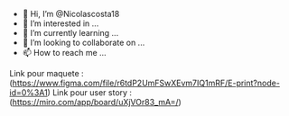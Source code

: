 - 👋 Hi, I’m @Nicolascosta18
- 👀 I’m interested in ...
- 🌱 I’m currently learning ...
- 💞️ I’m looking to collaborate on ...
- 📫 How to reach me ...

<!---
Nicolascosta18/Nicolascosta18 is a ✨ special ✨ repository because its `README.md` (this file) appears on your GitHub profile.
You can click the Preview link to take a look at your changes.
--->
Link pour maquete : (https://www.figma.com/file/r6tdP2UmFSwXEvm7IQ1mRF/E-print?node-id=0%3A1)
Link pour user story : (https://miro.com/app/board/uXjVOr83_mA=/)
